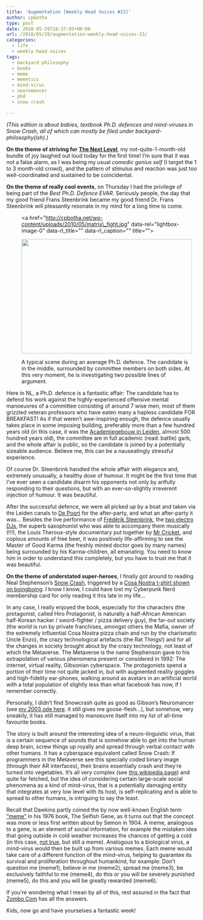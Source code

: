 ```yaml
---
title: 'Augmentation [Weekly Head Voices #23]'
author: cpbotha
type: post
date: 2010-05-29T18:37:03+00:00
url: /2010/05/29/augmentation-weekly-head-voices-23/
categories:
  - life
  - weekly head voices
tags:
  - backyard philosophy
  - books
  - meme
  - memetics
  - mind-virus
  - neuromancer
  - phd
  - snow crash

---
```

_(This edition is about babies, textbook Ph.D. defences and mind-viruses in Snow Crash, all of which can mostly be filed under backyard-philosophy(ish).)_

**On the theme of striving for** **[The Next Level][1]**, my not-quite-1-month-old bundle of joy laughed out loud today for the first time! I&#8217;m sure that it was not a false alarm, as I was being my usual _comedic genius self_ (I target the 1 to 3 month-old crowd), and the pattern of stimulus and reaction was just too well-coordinated and sustained to be coincidental.

**On the theme of really cool events**, on Thursday I had the privilege of being part of the _Best Ph.D. Defence EVAR_. Seriously people, the day that my good friend Frans Steenbrink became my good friend Dr. Frans Steenbrink will pleasantly resonate in my mind for a long time to come.<figure id="attachment_924" aria-describedby="caption-attachment-924" style="width: 450px" class="wp-caption aligncenter"><a href="http://cpbotha.net/wp-content/uploads/2010/05/matrix\_fight.jpg" data-rel="lightbox-image-0" data-rl\_title="" data-rl_caption="" title="">

<img data-attachment-id="924" data-permalink="https://cpbotha.net/2010/05/29/augmentation-weekly-head-voices-23/matrix_fight/" data-orig-file="https://cpbotha.net/wp-content/uploads/2010/05/matrix_fight.jpg" data-orig-size="450,302" data-comments-opened="1" data-image-meta="{&quot;aperture&quot;:&quot;0&quot;,&quot;credit&quot;:&quot;&quot;,&quot;camera&quot;:&quot;&quot;,&quot;caption&quot;:&quot;&quot;,&quot;created_timestamp&quot;:&quot;0&quot;,&quot;copyright&quot;:&quot;&quot;,&quot;focal_length&quot;:&quot;0&quot;,&quot;iso&quot;:&quot;0&quot;,&quot;shutter_speed&quot;:&quot;0&quot;,&quot;title&quot;:&quot;&quot;}" data-image-title="matrix_fight" data-image-description="" data-medium-file="https://cpbotha.net/wp-content/uploads/2010/05/matrix_fight-300x201.jpg" data-large-file="https://cpbotha.net/wp-content/uploads/2010/05/matrix_fight.jpg" class="size-full wp-image-924" title="matrix_fight" src="http://cpbotha.net/wp-content/uploads/2010/05/matrix_fight.jpg" alt="" width="450" height="302" srcset="https://cpbotha.net/wp-content/uploads/2010/05/matrix_fight.jpg 450w, https://cpbotha.net/wp-content/uploads/2010/05/matrix_fight-300x201.jpg 300w" sizes="(max-width: 450px) 85vw, 450px" /></a><figcaption id="caption-attachment-924" class="wp-caption-text">A typical scene during an average Ph.D. defence. The candidate is in the middle, surrounded by committee members on both sides. At this very moment, he is investigating two possible lines of argument.</figcaption></figure> 

Here in NL, a Ph.D. defence is a fantastic affair: The candidate has to defend his work against the highly-experienced offensive mental manoeuvres of a committee consisting of around 7 wise men, most of them grizzled veteran professors who have eaten many a hapless candidate FOR BREAKFAST! As if that weren&#8217;t awe-inspiring enough, the defence usually takes place in some imposing building, preferably more than a few hundred years old (in this case, it was the [Academiegebouw in Leiden][2], almost 500 hundred years old), the committee are in full academic (read: battle) garb, and the whole affair is public, so the candidate is joined by a potentially sizeable audience. Believe me, this can be a nauseatingly stressful experience.

Of course Dr. Steenbrink handled the whole affair with elegance and, extremely unusually, a healthy dose of humour. It might be the first time that I&#8217;ve ever seen a candidate disarm his opponents not only by artfully responding to their questions, but with an ever-so-slightly irreverent injection of humour. It was beautiful.

After the successful defence, we were all picked up by a boat and taken via the Leiden canals to [De Poort][3] for the after-party, and what an after-party it was&#8230; Besides the live performance of [Frédérik Steenbrink][4], the [two electro DJs][5], the superb saxophonist who was able to accompany them musically (!!!), the Louis Theroux-style documentary put together by [Mr Cricket][6], and copious amounts of free beer, it was positively life-affirming to see the Master of Good Karma (the freshly minted doctor goes by many names) being surrounded by his Karma-children, all emanating. You need to know him in order to understand this completely, but you have to trust me that it was beautiful.

**On the theme of understated super-heroes**, I finally got around to reading Neal Stephenson&#8217;s [Snow Crash][7], triggered by a [Cosa Nostra t-shirt shown on boingboing][8]. I know I know, I could have lost my Cyberpunk Nerd membership card for only reading it this late in my life&#8230;

In any case, I really enjoyed the book, especially for the characters (the protagonist, called Hiro Protagonist, is naturally a half-African American half-Korean hacker / sword-fighter / pizza delivery guy), the far-out society (the world is run by private franchises, amongst others the Mafia, owner of the extremely influential Cosa Nostra pizza chain and run by the charismatic Uncle Enzo), the crazy technological artefacts (the Rat Things!) and for all the changes in society brought about by the crazy technology, not least of which the Metaverse. The Metaverse is the name Stephenson gave to his extrapolation of various phenomena present or considered in 1992: The internet, virtual reality, Gibsonian cyberspace. The protagonists spend a portion of their time not quite jacked in, but with augmented reality goggles and high-fidelity ear-phones, walking around as avatars in an artificial world with a total population of slightly less than what facebook has now, if I remember correctly.

Personally, I didn&#8217;t find Snowcrash quite as good as Gibson&#8217;s Neuromancer (see [my 2003 ode here][9]. it still gives me goose-flesh&#8230;), but somehow, very sneakily, it has still managed to manoeuvre itself into my list of all-time favourite books.

The story is built around the interesting idea of a neuro-linguistic virus, that is a certain sequence of sounds that is somehow able to get into the human deep brain, screw things up royally and spread through verbal contact with other humans. It has a cyberspace equivalent called Snow Crash: If programmers in the Metaverse see this specially coded binary image (through their AR interfaces), their brains essentially crash and they&#8217;re turned into vegetables. It&#8217;s all very complex (see [this wikipedia page][10]) and quite far fetched, but the idea of considering certain large-scale social phenomena as a kind of mind-virus, that is a potentially damaging entity that integrates at very low level with its host, is self-replicating and is able to spread to other humans, is intriguing to say the least.

Recall that Dawkins partly coined the by now well-known English term [&#8220;meme&#8221;][11] in his 1976 book, The Selfish Gene, as it turns out that the concept was more or less first written about by Semon in 1904. A meme, analogous to a gene, is an element of social information, for example the mistaken idea that going outside in cold weather increases the chances of getting a cold (in this case, [not true][12], but still a meme). Analogous to a biological virus, a mind-virus would then be built up from various memes. Each meme would take care of a different function of the mind-virus, helping to guarantee its survival and proliferation throughout humankind, for example: Don&#8217;t question me (meme1), believe in me (meme2), spread me (meme3), be exclusively faithful to me (meme4), do this or you will be severely punished (meme5), do this and you will be greatly rewarded (meme6).

If you&#8217;re wondering what I mean by all of this, rest assured in the fact that [Zombo Com][13] has all the answers.

Kids, now go and have yourselves a fantastic week!

 [1]: http://cpbotha.net/2010/05/13/the-next-level-weekly-head-voices-22/ "next level blog post"
 [2]: http://nl.wikipedia.org/wiki/Academiegebouw_(Leiden) "Wikipedia page for Academiegebouw"
 [3]: http://www.poort.nl/content/view/12/26/ "De Poort website"
 [4]: http://www.frederiksteenbrink.com/ "Frédérik Steenbrink website"
 [5]: http://www.myspace.com/sonocracymain "Link to Sonocracy"
 [6]: http://www.clinicalgraphics.com/ "Website of Mr Cricket's business"
 [7]: http://en.wikipedia.org/wiki/Snow_Crash "Wikipedia page explaining Snow Crash"
 [8]: http://boingboing.net/2010/05/09/snow-crash-cosanostr.html "Cosa Nostra t-shirt on boingboing"
 [9]: http://cpbotha.net/2002/08/15/william-gibson-knew-it-then/ "Link to my Neuromancer blurb."
 [10]: http://en.wikipedia.org/wiki/Snow_Crash "Snow Crash wikipedia page"
 [11]: http://en.wikipedia.org/wiki/Meme "Wikipedia page on memes"
 [12]: http://cpbotha.net/2009/09/27/weekly-head-voices-5-google-docs-netbook-karma-common-cold/ "my blog post on cold not causing colds"
 [13]: http://zombo.com/ "Zombo Com website"
